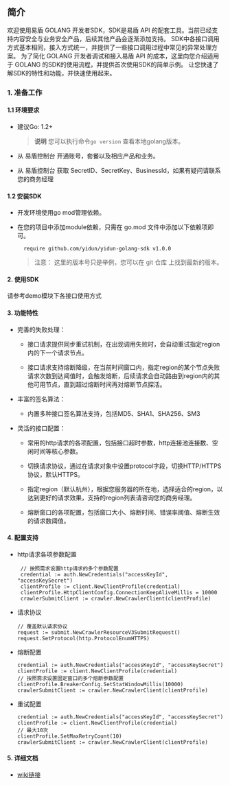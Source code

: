 ## 简介

欢迎使用易盾 GOLANG 开发者SDK，SDK是易盾 API 的配套工具。当前已经支持内容安全与业务安全产品，后续其他产品会逐渐添加支持。
SDK中各接口调用方式基本相同，接入方式统一，并提供了一些接口调用过程中常见的异常处理方案。
为了简化 GOLANG 开发者调试和接入易盾 API 的成本，这里向您介绍适用于 GOLANG 的SDK的使用流程，并提供首次使用SDK的简单示例。
让您快速了解SDK的特性和功能，并快速使用起来。

### 1. 准备工作

#### 1.1 环境要求

* 建议Go: 1.2+

  > **说明** 您可以执行命令`go version` 查看本地golang版本。
  >
* 从 易盾控制台 开通账号，套餐以及相应产品和业务。
* 从 易盾控制台 获取 SecretID、SecretKey、BusinessId，如果有疑问请联系您的商务经理

#### 1.2 安装SDK

* 开发环境使用go mod管理依赖。
* 在您的项目中添加module依赖，只需在 go.mod 文件中添加以下依赖项即可。

  ```
    require github.com/yidun/yidun-golang-sdk v1.0.0
  ```

  > 注意： 这里的版本号只是举例，您可以在 git 仓库 上找到最新的版本。
  >

#### 2. 使用SDK

请参考demo模块下各接口使用方式

#### 3. 功能特性

- 完善的失败处理：

  - 接口请求提供同步重试机制，在出现调用失败时，会自动重试指定region内的下一个请求节点。

  - 接口请求支持熔断降级，在当前时间窗口内，指定region的某个节点失败请求次数到达阈值时，会触发熔断，后续请求会自动路由到region内的其他可用节点，直到超过熔断时间再对熔断节点探活。
- 丰富的签名算法：

  - 内置多种接口签名算法支持，包括MD5、SHA1、SHA256、SM3
- 灵活的接口配置：

  - 常用的http请求的各项配置，包括接口超时参数，http连接池连接数、空闲时间等核心参数。

  - 切换请求协议，通过在请求对象中设置protocol字段，切换HTTP/HTTPS协议，默认HTTPS。

  - 指定region（默认杭州），根据您服务器的所在地，选择适合的region，以达到更好的请求效果，支持的region列表请咨询您的商务经理。

  - 熔断窗口的各项配置，包括窗口大小、熔断时间、错误率阈值、熔断生效的请求数阈值。

#### 4. 配置支持

* http请求各项参数配置

  ```
   // 按照需求设置http请求的多个参数配置
   credential := auth.NewCredentials("accessKeyId", "accessKeySecret")
   clientProfile := client.NewClientProfile(credential)
   clientProfile.HttpClientConfig.ConnectionKeepAliveMillis = 10000
   crawlerSubmitClient := crawler.NewCrawlerClient(clientProfile)
  ```
* 请求协议
  ```
  // 覆盖默认请求协议
  request := submit.NewCrawlerResourceV3SubmitRequest()
  request.SetProtocol(http.ProtocolEnumHTTPS)
  ```
* 熔断配置

  ```
  credential := auth.NewCredentials("accessKeyId", "accessKeySecret")
  clientProfile := client.NewClientProfile(credential)
  // 按照需求设置固定窗口的多个熔断参数配置
  clientProfile.BreakerConfig.SetStatWindowMillis(10000)
  crawlerSubmitClient := crawler.NewCrawlerClient(clientProfile)
  ```
* 重试配置

  ```
  credential := auth.NewCredentials("accessKeyId", "accessKeySecret")
  clientProfile := client.NewClientProfile(credential)
  // 最大10次
  clientProfile.SetMaxRetryCount(10)
  crawlerSubmitClient := crawler.NewCrawlerClient(clientProfile)
  ```

#### 5. 详细文档
- [wiki链接](https://github.com/yidun/yidun-java-sdk/wiki)
